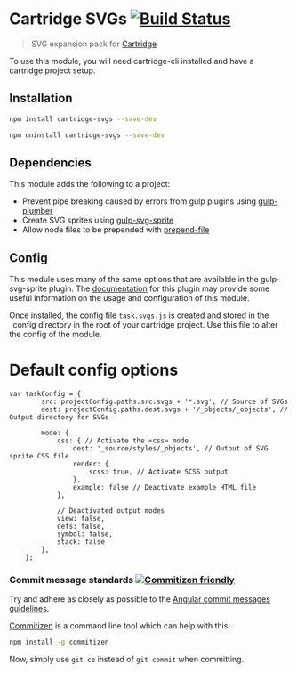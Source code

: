 # Cartridge SVGs [![Build Status][travis-image]][travis-url]

> SVG expansion pack for [Cartridge](https://github.com/cartridge/cartridge)

To use this module, you will need cartridge-cli installed and have a cartridge project setup.

## Installation
```sh
npm install cartridge-svgs --save-dev
```

```sh
npm uninstall cartridge-svgs --save-dev
```

## Dependencies

This module adds the following to a project:

* Prevent pipe breaking caused by errors from gulp plugins using [gulp-plumber](https://www.npmjs.com/package/gulp-plumber)
* Create SVG sprites using [gulp-svg-sprite](https://www.npmjs.com/package/gulp-svg-sprite)
* Allow node files to be prepended with [prepend-file](https://www.npmjs.com/package/prepend-file)

## Config

This module uses many of the same options that are available in the gulp-svg-sprite plugin. The [documentation](https://github.com/jkphl/gulp-svg-sprite) for this plugin may provide some useful information on the usage and configuration of this module. 

Once installed, the config file `task.svgs.js` is created and stored in the _config directory in the root of your cartridge project. Use this file to alter the config of the module.

# Default config options

```
var taskConfig = {
		src: projectConfig.paths.src.svgs + '*.svg', // Source of SVGs
		dest: projectConfig.paths.dest.svgs + '/_objects/_objects', // Output directory for SVGs

		mode: {
        	css: { // Activate the «css» mode
            	dest: '_source/styles/_objects', // Output of SVG sprite CSS file
            	render: {
                	scss: true, // Activate SCSS output
            	},
            	example: false // Deactivate example HTML file
        	},

        	// Deactivated output modes
        	view: false,
        	defs: false,
        	symbol: false,
        	stack: false
    	},
	};
```

### Commit message standards [![Commitizen friendly](https://img.shields.io/badge/commitizen-friendly-brightgreen.svg)](http://commitizen.github.io/cz-cli/)
Try and adhere as closely as possible to the [Angular commit messages guidelines](https://github.com/angular/angular.js/blob/master/CONTRIBUTING.md#-git-commit-guidelines).

[Commitizen](https://github.com/commitizen/cz-cli) is a command line tool which can help with this:
```sh
npm install -g commitizen
```
Now, simply use `git cz` instead of `git commit` when committing.


[travis-url]: https://travis-ci.org/cartridge/base-module
[travis-image]: https://travis-ci.org/cartridge/base-module.svg?branch=master

